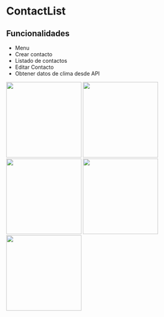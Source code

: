 # ContactList
## Funcionalidades
* Menu
* Crear contacto
* Listado de contactos
* Editar Contacto
* Obtener datos de clima desde API 

<img src="https://user-images.githubusercontent.com/25523918/149570284-c8fa8e70-a40f-4fb3-9f5e-56a26a0e9b93.png" width="200"> <img src="https://user-images.githubusercontent.com/25523918/149570320-dc4e5636-8167-410c-b0b9-4bf395897939.png" width="200">
<img src="https://user-images.githubusercontent.com/25523918/149570344-5a017373-b6e1-4c65-87fb-d2ad84eab853.png" width="200">
<img src="https://user-images.githubusercontent.com/25523918/149570357-272969b3-d523-49cf-92cd-c2f2c95a4ad9.png" width="200">
<img src="https://user-images.githubusercontent.com/25523918/149570372-c1897d72-ddbe-49a5-87aa-585b8d5480b2.png" width="200">

